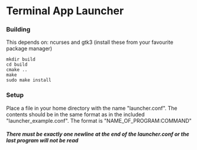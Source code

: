 # Terminal App Launcher

### Building
This depends on:
ncurses and gtk3
(install these from your favourite package manager)

    mkdir build
    cd build
    cmake ..
    make
    sudo make install

### Setup
Place a file in your home directory with the name "launcher.conf".
The contents should be in the same format as in the included "launcher_example.conf".
The format is "NAME_OF_PROGRAM:COMMAND"
##### There must be exactly one newline at the end of the launcher.conf or the last program will not be read